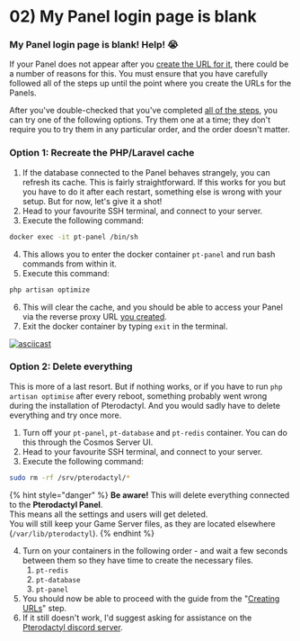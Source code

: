 # 02) My Panel login page is blank

### My Panel login page is blank! Help! :sob:

If your Panel does not appear after you [create the URL for it](../../pterodactyl-setup/02-creating-urls/02a-create-url-for-pt-panel.md), there could be a number of reasons for this. You must ensure that you have carefully followed all of the steps up until the point where you create the URLs for the Panels.

After you've double-checked that you've completed [all of the steps](https://github.com/engels74/cosmos-test11/blob/main/troubleshooting/00-overview/broken-reference/README.md), you can try one of the following options. Try them one at a time; they don't require you to try them in any particular order, and the order doesn't matter.

### Option 1: Recreate the PHP/Laravel cache

1. If the database connected to the Panel behaves strangely, you can refresh its cache. This is fairly straightforward. If this works for you but you have to do it after each restart, something else is wrong with your setup. But for now, let's give it a shot!
2. Head to your favourite SSH terminal, and connect to your server.
3. Execute the following command:

```bash
docker exec -it pt-panel /bin/sh
```

4. This allows you to enter the docker container `pt-panel` and run bash commands from within it.
5. Execute this command:

```bash
php artisan optimize
```

6. This will clear the cache, and you should be able to access your Panel via the reverse proxy URL [you created](../../pterodactyl-setup/02-creating-urls/02a-create-url-for-pt-panel.md).
7. Exit the docker container by typing `exit` in the terminal.

[![asciicast](https://asciinema.org/a/B8A8QbMA33C9F9wxzAyePAfRy.svg)](https://asciinema.org/a/B8A8QbMA33C9F9wxzAyePAfRy)

### Option 2: Delete everything

This is more of a last resort. But if nothing works, or if you have to run `php artisan optimise` after every reboot, something probably went wrong during the installation of Pterodactyl. And you would sadly have to delete everything and try once more.

1. Turn off your `pt-panel`, `pt-database` and `pt-redis` container. You can do this through the Cosmos Server UI.
2. Head to your favourite SSH terminal, and connect to your server.
3. Execute the following command:

```bash
sudo rm -rf /srv/pterodactyl/*
```

{% hint style="danger" %}
**Be aware!** This will delete everything connected to the **Pterodactyl Panel**.\
This means all the settings and users will get deleted.\
You will still keep your Game Server files, as they are located elsewhere (`/var/lib/pterodactyl`).
{% endhint %}

4. Turn on your containers in the following order - and wait a few seconds between them so they have time to create the necessary files.
   1. `pt-redis`
   2. `pt-database`
   3. `pt-panel`
5. You should now be able to proceed with the guide from the "[Creating URLs](../../pterodactyl-setup/02-creating-urls/)" step.
6. If it still doesn't work, I'd suggest asking for assistance on the [Pterodactyl discord server](https://discord.gg/pterodactyl).
